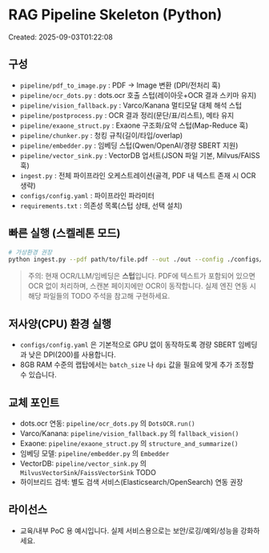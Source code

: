 # RAG Pipeline Skeleton (Python)
Created: 2025-09-03T01:22:08

## 구성
- `pipeline/pdf_to_image.py` : PDF → Image 변환 (DPI/전처리 훅)
- `pipeline/ocr_dots.py` : dots.ocr 호출 스텁(레이아웃+OCR 결과 스키마 유지)
- `pipeline/vision_fallback.py` : Varco/Kanana 멀티모달 대체 해석 스텁
- `pipeline/postprocess.py` : OCR 결과 정리(문단/표/리스트), 메타 유지
- `pipeline/exaone_struct.py` : Exaone 구조화/요약 스텁(Map-Reduce 훅)
- `pipeline/chunker.py` : 청킹 규칙(길이/타입/overlap)
- `pipeline/embedder.py` : 임베딩 스텁(Qwen/OpenAI/경량 SBERT 지원)
- `pipeline/vector_sink.py` : VectorDB 업서트(JSON 파일 기본, Milvus/FAISS 훅)
- `ingest.py` : 전체 파이프라인 오케스트레이션(골격, PDF 내 텍스트 존재 시 OCR 생략)
- `configs/config.yaml` : 파이프라인 파라미터
- `requirements.txt` : 의존성 목록(스텁 상태, 선택 설치)

## 빠른 실행 (스켈레톤 모드)
```bash
# 가상환경 권장
python ingest.py --pdf path/to/file.pdf --out ./out --config ./configs/config.yaml
```
> 주의: 현재 OCR/LLM/임베딩은 **스텁**입니다. PDF에 텍스트가 포함되어 있으면 OCR 없이 처리하며, 스캔본 페이지에만 OCR이 동작합니다. 실제 엔진 연동 시 해당 파일들의 TODO 주석을 참고해 구현하세요.

## 저사양(CPU) 환경 실행
- `configs/config.yaml` 은 기본적으로 GPU 없이 동작하도록 경량 SBERT 임베딩과 낮은 DPI(200)를 사용합니다.
- 8GB RAM 수준의 랩탑에서는 `batch_size` 나 `dpi` 값을 필요에 맞게 추가 조정할 수 있습니다.

## 교체 포인트
- dots.ocr 연동: `pipeline/ocr_dots.py` 의 `DotsOCR.run()`
- Varco/Kanana: `pipeline/vision_fallback.py` 의 `fallback_vision()`
- Exaone: `pipeline/exaone_struct.py` 의 `structure_and_summarize()`
- 임베딩 모델: `pipeline/embedder.py` 의 `Embedder`
- VectorDB: `pipeline/vector_sink.py` 의 `MilvusVectorSink`/`FaissVectorSink` TODO
- 하이브리드 검색: 별도 검색 서비스(Elasticsearch/OpenSearch) 연동 권장

## 라이선스
- 교육/내부 PoC 용 예시입니다. 실제 서비스용으로는 보안/로깅/예외/성능을 강화하세요.
